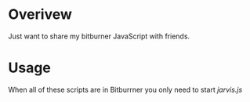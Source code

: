 # Overivew
Just want to share my bitburner JavaScript with friends.

# Usage
When all of these scripts are in Bitburrner you only need to start *jarvis.js*
